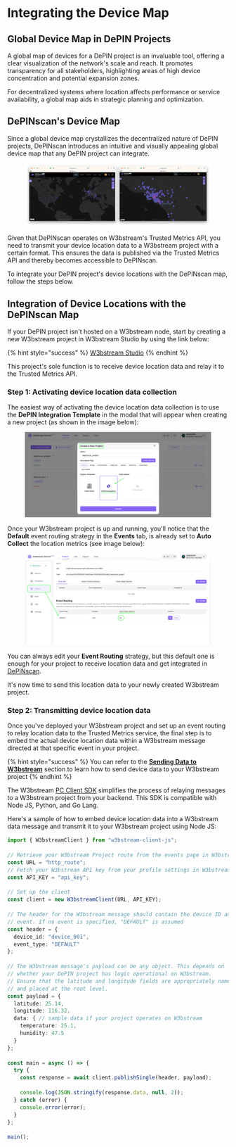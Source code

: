 # Integrating the Device Map

## Global Device Map in DePIN Projects

A global map of devices for a DePIN project is an invaluable tool, offering a clear visualization of the network's scale and reach. It promotes transparency for all stakeholders, highlighting areas of high device concentration and potential expansion zones.&#x20;

For decentralized systems where location affects performance or service availability, a global map aids in strategic planning and optimization.

## DePINscan's Device Map

Since a global device map crystallizes the decentralized nature of DePIN projects, DePINscan introduces an intuitive and visually appealing global device map that any DePIN project can integrate.

<figure><img src="../../.gitbook/assets/image (40).png" alt=""><figcaption></figcaption></figure>

Given that DePINscan operates on W3bstream's Trusted Metrics API, you need to transmit your device location data to a W3bstream project with a certain format. This ensures the data is published via the Trusted Metrics API and thereby becomes accessible to DePINscan.

To integrate your DePIN project's device locations with the DePINscan map, follow the steps below.

## Integration of Device Locations with the DePINscan Map

If your DePIN project isn't hosted on a W3bstream node, start by creating a new W3bstream project in W3bstream Studio by using the link below:&#x20;

{% hint style="success" %}
[W3bstream Studio](https://devnet.w3bstream.com/)
{% endhint %}

This project's sole function is to receive device location data and relay it to the Trusted Metrics API.

### Step 1: Activating device location data collection

The easiest way of activating the device location data collection is to use the **DePIN Integration Template** in the modal that will appear when creating a new project (as shown in the image below):&#x20;

<figure><img src="../../.gitbook/assets/Screen Shot 2023-12-06 at 11.17.51 AM.png" alt=""><figcaption></figcaption></figure>

Once your W3bstream project is up and running, you'll notice that the **Default** event routing strategy in the **Events** tab, is already set to **Auto Collect** the location metrics (see image below):&#x20;

<figure><img src="../../.gitbook/assets/Screen Shot 2023-12-06 at 11.07.24 AM.png" alt=""><figcaption></figcaption></figure>

You can always edit your **Event Routing** strategy, but this default one is enough for your project to receive location data and get integrated in [DePINscan](https://depinscan.io/).&#x20;

It's now time to send this location data to your newly created W3bstream project.&#x20;

### Step 2: Transmitting device location data

Once you've deployed your W3bstream project and set up an event routing to relay location data to the Trusted Metrics service, the final step is to embed the actual device location data within a W3bstream message directed at that specific event in your project.

{% hint style="success" %}
You can refer to the [**Sending Data to W3bstream**](broken-reference) section to learn how to send device data to your W3bstream project
{% endhint %}

The W3bstream [PC Client SDK](../../sending-data-to-w3bstream/pc-client-sdks/) simplifies the process of relaying messages to a W3bstream project from your backend. This SDK is compatible with Node JS, Python, and Go Lang.

Here's a sample of how to embed device location data into a W3bstream data message and transmit it to your W3bstream project using Node JS:

&#x20;

```typescript
import { W3bstreamClient } from "w3bstream-client-js";

// Retrieve your W3bstream Project route from the events page in W3bstream Studio
const URL = "http_route";
// Fetch your W3bstream API key from your profile settings in W3bstream Studio
const API_KEY = "api_key";

// Set up the client
const client = new W3bstreamClient(URL, API_KEY);

// The header for the W3bstream message should contain the device ID and the W3bstream
// event. If no event is specified, "DEFAULT" is assumed
const header = {
  device_id: "device_001",
  event_type: "DEFAULT"
};

// The W3bstream message's payload can be any object. This depends on 
// whether your DePIN project has logic operational on W3bstream.
// Ensure that the latitude and longitude fields are appropriately named
// and placed at the root level.
const payload = {
  latitude: 25.14,
  longitude: 116.32,
  data: { // sample data if your project operates on W3bstream
    temperature: 25.1,
    humidity: 47.5
  }
};

const main = async () => {
  try {
    const response = await client.publishSingle(header, payload);

    console.log(JSON.stringify(response.data, null, 2));
  } catch (error) {
    console.error(error);
  }
};

main();
```

